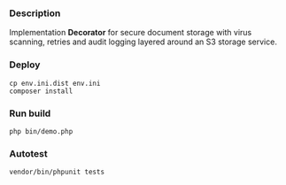 ### Description

Implementation **Decorator** for secure document storage with virus scanning, 
retries and audit logging layered around an S3 storage service.

### Deploy
```
cp env.ini.dist env.ini
composer install
```

### Run build
```
php bin/demo.php
```

### Autotest
```
vendor/bin/phpunit tests
```